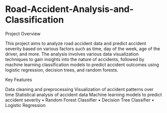 # Road-Accident-Analysis-and-Classification
Project Overview

This project aims to analyze road accident data and predict accident severity based on various factors such as time, day of the week, age of the driver, and more. The analysis involves various data visualization techniques to gain insights into the nature of accidents, followed by machine learning classification models to predict accident outcomes using logistic regression, decision trees, and random forests.

Key Features

Data cleaning and preprocessing 
Visualization of accident patterns over time 
Statistical analysis of accident data 
Machine learning models to predict accident severity 
•	Random Forest Classifier
•	Decision Tree Classifier
•	Logistic Regression



